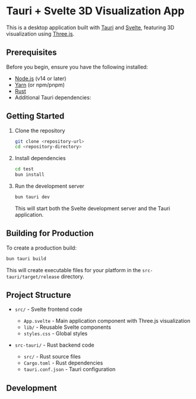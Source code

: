# Tauri + Svelte 3D Visualization App

This is a desktop application built with [Tauri](https://tauri.app/) and [Svelte](https://svelte.dev/), featuring 3D visualization using [Three.js](https://threejs.org/).

## Prerequisites

Before you begin, ensure you have the following installed:

- [Node.js](https://nodejs.org/) (v14 or later)
- [Yarn](https://yarnpkg.com/) (or npm/pnpm)
- [Rust](https://www.rust-lang.org/tools/install)
- Additional Tauri dependencies:

## Getting Started

1. Clone the repository
   ```bash
   git clone <repository-url>
   cd <repository-directory>
   ```

2. Install dependencies
   ```bash
   cd test
   bun install
   ```

3. Run the development server
   ```bash
   bun tauri dev
   ```
   This will start both the Svelte development server and the Tauri application.

## Building for Production

To create a production build:

```bash
bun tauri build
```

This will create executable files for your platform in the `src-tauri/target/release` directory.

## Project Structure

- `src/` - Svelte frontend code
  - `App.svelte` - Main application component with Three.js visualization
  - `lib/` - Reusable Svelte components
  - `styles.css` - Global styles

- `src-tauri/` - Rust backend code
  - `src/` - Rust source files
  - `Cargo.toml` - Rust dependencies
  - `tauri.conf.json` - Tauri configuration

## Development
